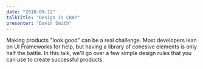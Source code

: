 ```yaml
---
date: "2018-09-12"
talkTitle: "Design is CRAP"
presenter: "Davin Smith"
---
```


Making products "look good" can be a real challenge. Most developers lean on UI Frameworks for help, but having a library of cohesive elements is only half the battle. In this talk, we'll go over a few simple design rules that you can use to create successful products.

